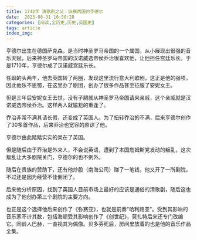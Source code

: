 ```yaml
---
title: 1742年 清歌剧之父：纵横两国的亨德尔
date:  2023-08-31 10:50:28
categories: [阅读,全历史,历史,英国史]
tags: article
index_img: 
---
```


亨德尔出生在德国萨克森，是当时神圣罗马帝国的一个属国，从小展现出很强的音乐天赋，后来神圣罗马帝国的汉诺威选帝侯乔治很喜欢他，让他担任宫廷乐长。于是1710年，亨德尔成了汉诺威宫廷乐长。

任职的头两年，他去英国转了两圈，发现这里流行意大利歌剧，这正是他的强项，因此他乐不思蜀，在这里办了剧团，创办了很多作品甚至征服了安妮女王。

但是三年后安妮女王去世，没有子嗣就从神圣罗马帝国请来亲戚，这个亲戚就是汉诺威选帝侯乔治。这样两人就尴尬的重逢了。

乔治非常不满其请长假，还变成了英国人。为了扭转乔治的不满，后来亨德尔创作了30多首作品，后来乔治也宽容的原谅了他。

亨德尔由此踏踏实实的呆在了英国。

但是随后由于乔治是外来人，不会说英语，遭到了本国詹姆斯党发动的叛乱，这次叛乱让大多剧院关门，亨德尔的也不例外。

随后在贵族的赞助下，还有他炒股（南海公司）赚了一笔钱，他又开了一所剧院，不过还是因为经营不佳倒闭了。

后来他分析原因，找到了英国人目前市场上最好的应该是通俗的清歌剧，随后这也成为了他创办第三个剧院的主要方向。

也正是这个选择他后来创作了《弥赛亚》，也就是前奏"哈利路亚"。受到其影响的音乐家不计其数，包括海顿受其影响创作了《创世纪》，莫扎特后来还专门改编它。同龄人巴赫，一直视其为偶像。贝多芬死后，房间里放着的也是他的音乐作品全集。